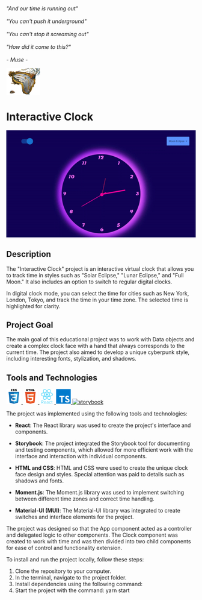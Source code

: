 <br> _"And our time is running out"_</br>
<br> _"You can't push it underground"_</br>
<br> _"You can't stop it screaming out"_</br>
<br> _"How did it come to this?"_</br>
         <br>_- Muse -_</br>


<img src="Dali.png" alt="Steve" width="90" height="70">

# Interactive Clock

![Project Demo](Clock.gif)

## Description
The "Interactive Clock" project is an interactive virtual clock that allows you to track time in styles such as "Solar Eclipse," "Lunar Eclipse," and "Full Moon." It also includes an option to switch to regular digital clocks.

In digital clock mode, you can select the time for cities such as New York, London, Tokyo, and track the time in your time zone. The selected time is highlighted for clarity.

## Project Goal
The main goal of this educational project was to work with Data objects and create a complex clock face with a hand that always corresponds to the current time. The project also aimed to develop a unique cyberpunk style, including interesting fonts, stylization, and shadows.

## Tools and Technologies

<p align="left"> <a href="https://www.w3schools.com/css/" target="_blank" rel="noreferrer"> <img src="https://raw.githubusercontent.com/devicons/devicon/master/icons/css3/css3-original-wordmark.svg" alt="css3" width="40" height="40"/> </a> <a href="https://www.w3.org/html/" target="_blank" rel="noreferrer"> <img src="https://raw.githubusercontent.com/devicons/devicon/master/icons/html5/html5-original-wordmark.svg" alt="html5" width="40" height="40"/> </a> <a href="https://reactjs.org/" target="_blank" rel="noreferrer"> <img src="https://raw.githubusercontent.com/devicons/devicon/master/icons/react/react-original-wordmark.svg" alt="react" width="40" height="40"/> </a> <a href="https://www.typescriptlang.org/" target="_blank" rel="noreferrer"> <img src="https://raw.githubusercontent.com/devicons/devicon/master/icons/typescript/typescript-original.svg" alt="typescript" width="40" height="40"/><a href="https://storybook.js.org/" target="_blank" rel="noreferrer">  <img src= "https://cdn.jsdelivr.net/gh/storybookjs/brand@main/badge/badge-storybook.svg" alt="storybook",  width="100" height="40"/> </a>
</a> </p>


The project was implemented using the following tools and technologies:

- **React**: The React library was used to create the project's interface and components.

- **Storybook**: The project integrated the Storybook tool for documenting and testing components, which allowed for more efficient work with the interface and interaction with individual components.

- **HTML and CSS**: HTML and CSS were used to create the unique clock face design and styles. Special attention was paid to details such as shadows and fonts.

- **Moment.js**: The Moment.js library was used to implement switching between different time zones and correct time handling.

- **Material-UI (MUI)**: The Material-UI library was integrated to create switches and interface elements for the project.

The project was designed so that the App component acted as a controller and delegated logic to other components. The Clock component was created to work with time and was then divided into two child components for ease of control and functionality extension.    

To install and run the project locally, follow these steps:

1. Clone the repository to your computer.
2. In the terminal, navigate to the project folder.
3. Install dependencies using the following command:
4. Start the project with the command: yarn start
                                                                          
